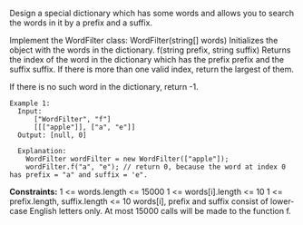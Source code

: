 Design a special dictionary which has some words and allows you to search the words in it by a prefix and a suffix.

Implement the WordFilter class:
  WordFilter(string[] words) Initializes the object with the words in the dictionary.
  f(string prefix, string suffix) Returns the index of the word in the dictionary which has the prefix prefix and the suffix suffix. If there is more than one valid index, return the largest of them. 
  
  If there is no such word in the dictionary, return -1.
 
```
Example 1:
  Input:
      ["WordFilter", "f"]
      [[["apple"]], ["a", "e"]]
  Output: [null, 0]

  Explanation:
    WordFilter wordFilter = new WordFilter(["apple"]);
    wordFilter.f("a", "e"); // return 0, because the word at index 0 has prefix = "a" and suffix = 'e".
```

**Constraints:**
  1 <= words.length <= 15000
  1 <= words[i].length <= 10
  1 <= prefix.length, suffix.length <= 10
  words[i], prefix and suffix consist of lower-case English letters only.
  At most 15000 calls will be made to the function f.